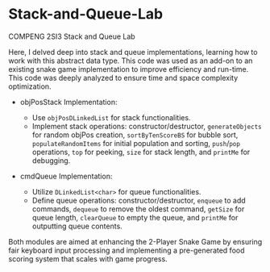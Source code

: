 # Stack-and-Queue-Lab
COMPENG 2SI3 Stack and Queue Lab

Here, I delved deep into stack and queue implementations, learning how to work with this abstract data type. This code was used as an add-on to an existing snake game implementation to improve efficiency and run-time. This code was deeply analyzed to ensure time and space complexity optimization.

- objPosStack Implementation:
  - Use `objPosDLinkedList` for stack functionalities.
  - Implement stack operations: constructor/destructor, `generateObjects` for random objPos creation, `sortByTenScoreBS` for bubble sort, `populateRandomItems` for initial population and sorting, `push`/`pop` operations, `top` for peeking, `size` for stack length, and `printMe` for debugging.

- cmdQueue Implementation:
  - Utilize `DLinkedList<char>` for queue functionalities.
  - Define queue operations: constructor/destructor, `enqueue` to add commands, `dequeue` to remove the oldest command, `getSize` for queue length, `clearQueue` to empty the queue, and `printMe` for outputting queue contents.

Both modules are aimed at enhancing the 2-Player Snake Game by ensuring fair keyboard input processing and implementing a pre-generated food scoring system that scales with game progress.
